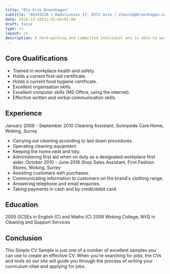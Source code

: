 ```yaml
---
title: "Ole Erik Brennhagen"
subtitle: "40343210 | Rødstuveien 17, 0572 Oslo | oleerik@brennhagen.no"
date: 2019-12-10T21:41:42+01:00
draft: false
type: cv
layout: cv
description: A hard-working and committed individual who is able to work well as part of a team as well as under own initiative. Has excellent communication skills and is able to liaise with colleagues and customers in a professional manner. Trustworthy and reliable and able to follow instructions to maintain a high work output with great accuracy and efficiency. Always smartly presented, easy to get on with and has excellent timekeeping skills.
---
```


Core Qualifications
------------------
- Trained in workplace health and safety.
- Holds a current first-aid certificate.
- Holds a current food hygiene certificate.
- Excellent organisation skills.
- Excellent computer skills (MS Office, using the internet).
- Effective written and verbal communication skills.

Experience
------------------
January 2008 - September 2010 Cleaning Assistant, Sunnyside Care Home, Woking, Surrey
- Carrying out cleaning according to laid down procedures.
- Operating cleaning equipment.
- Keeping the home neat and tidy.
- Administering first aid when on duty as a designated workplace first aider.
October 2010 - June 2016 Shop Sales Assistant, First Fashion Stores, Woking, Surrey
- Assisting customers with purchases.
- Communicating information to customers on the brand's clothing range.
- Answering telephone and email enquiries.
- Taking payments in cash and by credit/debit card.

Education
------------------
2005 GCSEs in English (C) and Maths (C) 2006 Woking College, NVQ in Cleaning and Support Services

Conclusion
------------------
This Simple CV Sample is just one of a number of excellent samples you can use to create an effective CV. When you're searching for jobs, the CVs and tools on our site will guide you through the process of writing your curriculum vitae and applying for jobs.